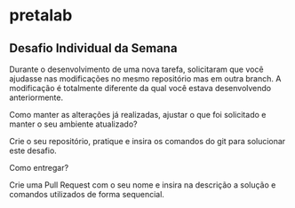 # pretalab


## Desafio Individual da Semana

Durante o desenvolvimento de uma nova tarefa, solicitaram que você ajudasse nas modificações no mesmo repositório mas em outra branch. A modificação é totalmente diferente da qual você estava desenvolvendo anteriormente.

Como manter as alterações já realizadas, ajustar o que foi solicitado e manter o seu ambiente atualizado?

Crie o seu repositório, pratique e insira os comandos do git para solucionar este desafio.

Como entregar?

Crie uma Pull Request com o seu nome e insira na descrição a solução e comandos utilizados de forma sequencial.
